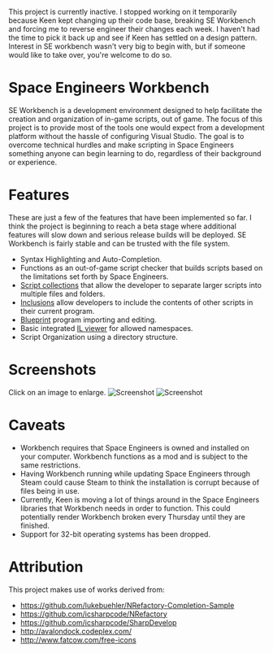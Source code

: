 This project is currently inactive. I stopped working on it temporarily because Keen kept changing up their code base, breaking SE Workbench and forcing me to reverse engineer their changes each week. I haven't had the time to pick it back up and see if Keen has settled on a design pattern. Interest in SE workbench wasn't very big to begin with, but if someone would like to take over, you're welcome to do so.

Space Engineers Workbench
=================================
SE Workbench is a development environment designed to help facilitate the creation and organization of in-game scripts, out of game. The focus of this project is to provide most of the tools one would expect from a development platform without the hassle of configuring Visual Studio. The goal is to overcome technical hurdles and make scripting in Space Engineers something anyone can begin learning to do, regardless of their background or experience.

Features
=================================
These are just a few of the features that have been implemented so far. I think the project is beginning to reach a beta stage where additional features will slow down and serious release builds will be deployed. SE Workbench is fairly stable and can be trusted with the file system.

 * Syntax Highlighting and Auto-Completion.
 * Functions as an out-of-game script checker that builds scripts based on the limitations set forth by Space Engineers.
 * [Script collections](https://github.com/gilgame/SEWorkbench/wiki/Script-Collections) that allow the developer to separate larger scripts into multiple files and folders.
 * [Inclusions](https://github.com/gilgame/SEWorkbench/wiki/References) allow developers to include the contents of other scripts in their current program.
 * [Blueprint](https://github.com/gilgame/SEWorkbench/wiki/Blueprints) program importing and editing.
 * Basic integrated [IL viewer](https://github.com/gilgame/SEWorkbench/wiki/Classes-Explorer) for allowed namespaces.
 * Script Organization using a directory structure.

Screenshots
=================================
Click on an image to enlarge.
![Screenshot](https://raw.githubusercontent.com/gilgame/SEWorkbench/master/Doc/seworkbench-1.png)
![Screenshot](https://raw.githubusercontent.com/gilgame/SEWorkbench/master/Doc/seworkbench-2.png)

Caveats
=================================
 * Workbench requires that Space Engineers is owned and installed on your computer. Workbench functions as a mod and is subject to the same restrictions.
 * Having Workbench running while updating Space Engineers through Steam could cause Steam to think the installation is corrupt because of files being in use.
 * Currently, Keen is moving a lot of things around in the Space Engineers libraries that Workbench needs in order to function. This could potentially render Workbench broken every Thursday until they are finished.
 * Support for 32-bit operating systems has been dropped.

Attribution
=================================
This project makes use of works derived from:
 * https://github.com/lukebuehler/NRefactory-Completion-Sample
 * https://github.com/icsharpcode/NRefactory
 * https://github.com/icsharpcode/SharpDevelop
 * http://avalondock.codeplex.com/
 * http://www.fatcow.com/free-icons
